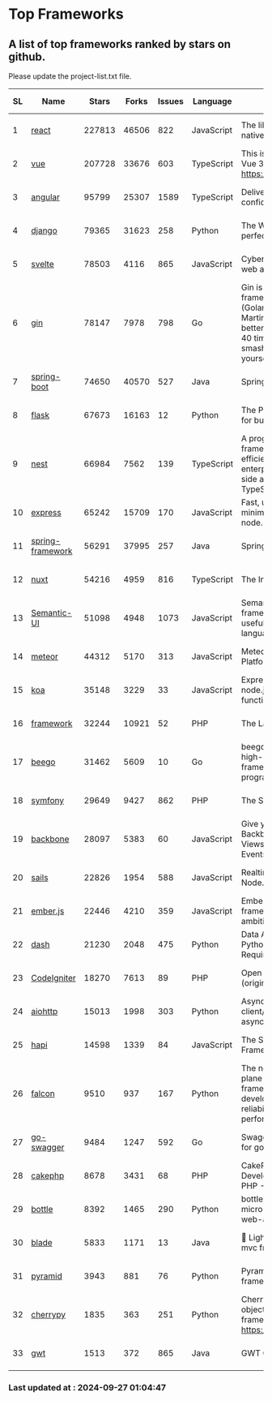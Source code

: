 # Top Frameworks
## A list of top frameworks ranked by stars on github.  
Please update the project-list.txt file.

| SL| Name  | Stars| Forks| Issues | Language | Description | Last Commit |
| --| ------| -----| ---- | ------ | -------- | ----------- | ----------- |
| 1 | [react](https://github.com/facebook/react) | 227813 | 46506 | 822 | JavaScript | The library for web and native user interfaces. | 2024-09-26 21:44:28 |
| 2 | [vue](https://github.com/vuejs/vue) | 207728 | 33676 | 603 | TypeScript | This is the repo for Vue 2. For Vue 3, go to https://github.com/vuejs/core | 2024-06-14 12:52:12 |
| 3 | [angular](https://github.com/angular/angular) | 95799 | 25307 | 1589 | TypeScript | Deliver web apps with confidence 🚀 | 2024-09-26 21:30:15 |
| 4 | [django](https://github.com/django/django) | 79365 | 31623 | 258 | Python | The Web framework for perfectionists with deadlines. | 2024-09-26 14:25:49 |
| 5 | [svelte](https://github.com/sveltejs/svelte) | 78503 | 4116 | 865 | JavaScript | Cybernetically enhanced web apps | 2024-09-26 20:36:06 |
| 6 | [gin](https://github.com/gin-gonic/gin) | 78147 | 7978 | 798 | Go | Gin is a HTTP web framework written in Go (Golang). It features a Martini-like API with much better performance -- up to 40 times faster. If you need smashing performance, get yourself some Gin. | 2024-09-21 15:24:18 |
| 7 | [spring-boot](https://github.com/spring-projects/spring-boot) | 74650 | 40570 | 527 | Java | Spring Boot | 2024-09-26 14:47:01 |
| 8 | [flask](https://github.com/pallets/flask) | 67673 | 16163 | 12 | Python | The Python micro framework for building web applications. | 2024-09-01 16:04:14 |
| 9 | [nest](https://github.com/nestjs/nest) | 66984 | 7562 | 139 | TypeScript | A progressive Node.js framework for building efficient, scalable, and enterprise-grade server-side applications with TypeScript/JavaScript 🚀 | 2024-09-26 08:09:15 |
| 10 | [express](https://github.com/expressjs/express) | 65242 | 15709 | 170 | JavaScript | Fast, unopinionated, minimalist web framework for node. | 2024-09-10 04:37:22 |
| 11 | [spring-framework](https://github.com/spring-projects/spring-framework) | 56291 | 37995 | 257 | Java | Spring Framework | 2024-09-26 19:49:22 |
| 12 | [nuxt](https://github.com/nuxt/nuxt) | 54216 | 4959 | 816 | TypeScript | The Intuitive Vue Framework. | 2024-09-26 16:07:46 |
| 13 | [Semantic-UI](https://github.com/Semantic-Org/Semantic-UI) | 51098 | 4948 | 1073 | JavaScript | Semantic is a UI component framework based around useful principles from natural language. | 2023-01-11 17:05:32 |
| 14 | [meteor](https://github.com/meteor/meteor) | 44312 | 5170 | 313 | JavaScript | Meteor, the JavaScript App Platform | 2024-09-25 14:45:17 |
| 15 | [koa](https://github.com/koajs/koa) | 35148 | 3229 | 33 | JavaScript | Expressive middleware for node.js using ES2017 async functions | 2024-08-31 18:23:31 |
| 16 | [framework](https://github.com/laravel/framework) | 32244 | 10921 | 52 | PHP | The Laravel Framework. | 2024-09-26 11:23:39 |
| 17 | [beego](https://github.com/beego/beego) | 31462 | 5609 | 10 | Go | beego is an open-source, high-performance web framework for the Go programming language. | 2024-09-21 08:44:12 |
| 18 | [symfony](https://github.com/symfony/symfony) | 29649 | 9427 | 862 | PHP | The Symfony PHP framework | 2024-09-26 20:24:41 |
| 19 | [backbone](https://github.com/jashkenas/backbone) | 28097 | 5383 | 60 | JavaScript | Give your JS App some Backbone with Models, Views, Collections, and Events | 2024-09-02 12:55:04 |
| 20 | [sails](https://github.com/balderdashy/sails) | 22826 | 1954 | 588 | JavaScript | Realtime MVC Framework for Node.js | 2024-09-17 15:56:43 |
| 21 | [ember.js](https://github.com/emberjs/ember.js) | 22446 | 4210 | 359 | JavaScript | Ember.js - A JavaScript framework for creating ambitious web applications | 2024-09-23 19:16:29 |
| 22 | [dash](https://github.com/plotly/dash) | 21230 | 2048 | 475 | Python | Data Apps & Dashboards for Python. No JavaScript Required. | 2024-09-20 15:45:31 |
| 23 | [CodeIgniter](https://github.com/bcit-ci/CodeIgniter) | 18270 | 7613 | 89 | PHP | Open Source PHP Framework (originally from EllisLab) | 2024-03-20 03:51:42 |
| 24 | [aiohttp](https://github.com/aio-libs/aiohttp) | 15013 | 1998 | 303 | Python | Asynchronous HTTP client/server framework for asyncio and Python | 2024-09-26 17:47:41 |
| 25 | [hapi](https://github.com/hapijs/hapi) | 14598 | 1339 | 84 | JavaScript | The Simple, Secure Framework Developers Trust | 2024-07-04 00:48:01 |
| 26 | [falcon](https://github.com/falconry/falcon) | 9510 | 937 | 167 | Python | The no-magic web data plane API and microservices framework for Python developers, with a focus on reliability, correctness, and performance at scale. | 2024-09-26 17:56:49 |
| 27 | [go-swagger](https://github.com/go-swagger/go-swagger) | 9484 | 1247 | 592 | Go | Swagger 2.0 implementation for go | 2024-09-22 17:43:04 |
| 28 | [cakephp](https://github.com/cakephp/cakephp) | 8678 | 3431 | 68 | PHP | CakePHP: The Rapid Development Framework for PHP - Official Repository | 2024-09-24 16:09:51 |
| 29 | [bottle](https://github.com/bottlepy/bottle) | 8392 | 1465 | 290 | Python | bottle.py is a fast and simple micro-framework for python web-applications. | 2024-09-26 12:33:52 |
| 30 | [blade](https://github.com/lets-blade/blade) | 5833 | 1171 | 13 | Java | :rocket: Lightning fast and elegant mvc framework for Java8 | 2024-06-17 01:05:35 |
| 31 | [pyramid](https://github.com/Pylons/pyramid) | 3943 | 881 | 76 | Python | Pyramid - A Python web framework | 2024-06-10 16:09:42 |
| 32 | [cherrypy](https://github.com/cherrypy/cherrypy) | 1835 | 363 | 251 | Python | CherryPy is a pythonic, object-oriented HTTP framework.      https://cherrypy.dev | 2024-08-31 10:29:14 |
| 33 | [gwt](https://github.com/gwtproject/gwt) | 1513 | 372 | 865 | Java | GWT Open Source Project | 2024-09-12 11:42:19 |

### Last updated at : 2024-09-27 01:04:47
